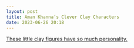 ```yaml
---
layout: post
title: Aman Khanna’s Clever Clay Characters
date: 2023-06-26 20:18
---
```


[These little clay figures have so much personality.](https://www.thisiscolossal.com/2023/03/aman-khanna-clay/)
